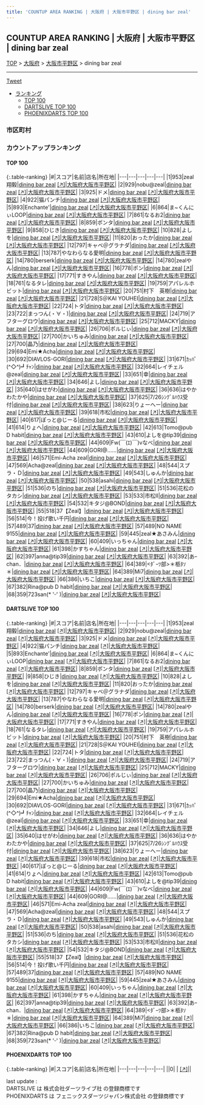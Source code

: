 ```yaml
---
title: 'COUNTUP AREA RANKING | 大阪府 | 大阪市平野区 | dining bar zeal'
---
```

## COUNTUP AREA RANKING | 大阪府 | 大阪市平野区 | dining bar zeal

[TOP](/darts/rank/) > [大阪府](/darts/rank/大阪府/) > [大阪市平野区](/darts/rank/大阪府/大阪市平野区/) > dining bar zeal

___

<a href="https://twitter.com/share?ref_src=twsrc%5Etfw" data-text="COUNTUP AREA RANKING | 大阪府大阪市平野区dining bar zeal" class="twitter-share-button" data-hashtags="DARTSLIVE,PHOENIXDARTS,darts,ダーツ" data-show-count="false">Tweet</a>

* [ランキング](#カウントアップランキング)
    * [TOP 100](#top-100)
    * [DARTSLIVE TOP 100](#dartslive-top-100)
    * [PHOENIXDARTS TOP 100](#phoenixdarts-top-100)

### 市区町村

<ul>

</ul>

### カウントアップランキング

#### TOP 100



{:.table-ranking}
|#|スコア|名前|店名|所在地|
|---|---|---|---|---|
|1|953|<span class="rank-name-dl">zeal翔毅</span>|<a href="/darts/rank/shops/500e2e3357062bf4f454cb89828a1cfe.html">dining bar zeal</a> <a href="https://search.dartslive.com/jp/shop/500e2e3357062bf4f454cb89828a1cfe">[↗]</a>|<a href="/darts/rank/大阪府/大阪市平野区">大阪府大阪市平野区</a>|
|2|929|<span class="rank-name-dl">nobu@zeal</span>|<a href="/darts/rank/shops/500e2e3357062bf4f454cb89828a1cfe.html">dining bar zeal</a> <a href="https://search.dartslive.com/jp/shop/500e2e3357062bf4f454cb89828a1cfe">[↗]</a>|<a href="/darts/rank/大阪府/大阪市平野区">大阪府大阪市平野区</a>|
|3|925|<span class="rank-name-dl">ドメ</span>|<a href="/darts/rank/shops/500e2e3357062bf4f454cb89828a1cfe.html">dining bar zeal</a> <a href="https://search.dartslive.com/jp/shop/500e2e3357062bf4f454cb89828a1cfe">[↗]</a>|<a href="/darts/rank/大阪府/大阪市平野区">大阪府大阪市平野区</a>|
|4|922|<span class="rank-name-dl">猫パンチ</span>|<a href="/darts/rank/shops/500e2e3357062bf4f454cb89828a1cfe.html">dining bar zeal</a> <a href="https://search.dartslive.com/jp/shop/500e2e3357062bf4f454cb89828a1cfe">[↗]</a>|<a href="/darts/rank/大阪府/大阪市平野区">大阪府大阪市平野区</a>|
|5|893|<span class="rank-name-dl">Enchante&#x27;</span>|<a href="/darts/rank/shops/500e2e3357062bf4f454cb89828a1cfe.html">dining bar zeal</a> <a href="https://search.dartslive.com/jp/shop/500e2e3357062bf4f454cb89828a1cfe">[↗]</a>|<a href="/darts/rank/大阪府/大阪市平野区">大阪府大阪市平野区</a>|
|6|864|<span class="rank-name-dl">ま~くんにぃLOOP</span>|<a href="/darts/rank/shops/500e2e3357062bf4f454cb89828a1cfe.html">dining bar zeal</a> <a href="https://search.dartslive.com/jp/shop/500e2e3357062bf4f454cb89828a1cfe">[↗]</a>|<a href="/darts/rank/大阪府/大阪市平野区">大阪府大阪市平野区</a>|
|7|861|<span class="rank-name-dl">なるお2</span>|<a href="/darts/rank/shops/500e2e3357062bf4f454cb89828a1cfe.html">dining bar zeal</a> <a href="https://search.dartslive.com/jp/shop/500e2e3357062bf4f454cb89828a1cfe">[↗]</a>|<a href="/darts/rank/大阪府/大阪市平野区">大阪府大阪市平野区</a>|
|8|859|<span class="rank-name-dl">ポンタ</span>|<a href="/darts/rank/shops/500e2e3357062bf4f454cb89828a1cfe.html">dining bar zeal</a> <a href="https://search.dartslive.com/jp/shop/500e2e3357062bf4f454cb89828a1cfe">[↗]</a>|<a href="/darts/rank/大阪府/大阪市平野区">大阪府大阪市平野区</a>|
|9|858|<span class="rank-name-dl">ひじき</span>|<a href="/darts/rank/shops/500e2e3357062bf4f454cb89828a1cfe.html">dining bar zeal</a> <a href="https://search.dartslive.com/jp/shop/500e2e3357062bf4f454cb89828a1cfe">[↗]</a>|<a href="/darts/rank/大阪府/大阪市平野区">大阪府大阪市平野区</a>|
|10|828|<span class="rank-name-dl">よしを</span>|<a href="/darts/rank/shops/500e2e3357062bf4f454cb89828a1cfe.html">dining bar zeal</a> <a href="https://search.dartslive.com/jp/shop/500e2e3357062bf4f454cb89828a1cfe">[↗]</a>|<a href="/darts/rank/大阪府/大阪市平野区">大阪府大阪市平野区</a>|
|11|820|<span class="rank-name-dl">おったか</span>|<a href="/darts/rank/shops/500e2e3357062bf4f454cb89828a1cfe.html">dining bar zeal</a> <a href="https://search.dartslive.com/jp/shop/500e2e3357062bf4f454cb89828a1cfe">[↗]</a>|<a href="/darts/rank/大阪府/大阪市平野区">大阪府大阪市平野区</a>|
|12|797|<span class="rank-name-dl">キャベ＠グラナダ</span>|<a href="/darts/rank/shops/500e2e3357062bf4f454cb89828a1cfe.html">dining bar zeal</a> <a href="https://search.dartslive.com/jp/shop/500e2e3357062bf4f454cb89828a1cfe">[↗]</a>|<a href="/darts/rank/大阪府/大阪市平野区">大阪府大阪市平野区</a>|
|13|787|<span class="rank-name-dl">やなわらなる愛明</span>|<a href="/darts/rank/shops/500e2e3357062bf4f454cb89828a1cfe.html">dining bar zeal</a> <a href="https://search.dartslive.com/jp/shop/500e2e3357062bf4f454cb89828a1cfe">[↗]</a>|<a href="/darts/rank/大阪府/大阪市平野区">大阪府大阪市平野区</a>|
|14|780|<span class="rank-name-dl">berserk</span>|<a href="/darts/rank/shops/500e2e3357062bf4f454cb89828a1cfe.html">dining bar zeal</a> <a href="https://search.dartslive.com/jp/shop/500e2e3357062bf4f454cb89828a1cfe">[↗]</a>|<a href="/darts/rank/大阪府/大阪市平野区">大阪府大阪市平野区</a>|
|14|780|<span class="rank-name-dl">zealやん</span>|<a href="/darts/rank/shops/500e2e3357062bf4f454cb89828a1cfe.html">dining bar zeal</a> <a href="https://search.dartslive.com/jp/shop/500e2e3357062bf4f454cb89828a1cfe">[↗]</a>|<a href="/darts/rank/大阪府/大阪市平野区">大阪府大阪市平野区</a>|
|16|778|<span class="rank-name-dl">ポン</span>|<a href="/darts/rank/shops/500e2e3357062bf4f454cb89828a1cfe.html">dining bar zeal</a> <a href="https://search.dartslive.com/jp/shop/500e2e3357062bf4f454cb89828a1cfe">[↗]</a>|<a href="/darts/rank/大阪府/大阪市平野区">大阪府大阪市平野区</a>|
|17|771|<span class="rank-name-dl">すきやん</span>|<a href="/darts/rank/shops/500e2e3357062bf4f454cb89828a1cfe.html">dining bar zeal</a> <a href="https://search.dartslive.com/jp/shop/500e2e3357062bf4f454cb89828a1cfe">[↗]</a>|<a href="/darts/rank/大阪府/大阪市平野区">大阪府大阪市平野区</a>|
|18|761|<span class="rank-name-dl">なるタレ</span>|<a href="/darts/rank/shops/500e2e3357062bf4f454cb89828a1cfe.html">dining bar zeal</a> <a href="https://search.dartslive.com/jp/shop/500e2e3357062bf4f454cb89828a1cfe">[↗]</a>|<a href="/darts/rank/大阪府/大阪市平野区">大阪府大阪市平野区</a>|
|19|759|<span class="rank-name-dl">アパレルホビット</span>|<a href="/darts/rank/shops/500e2e3357062bf4f454cb89828a1cfe.html">dining bar zeal</a> <a href="https://search.dartslive.com/jp/shop/500e2e3357062bf4f454cb89828a1cfe">[↗]</a>|<a href="/darts/rank/大阪府/大阪市平野区">大阪府大阪市平野区</a>|
|20|751|<span class="rank-name-dl">村下　英樹</span>|<a href="/darts/rank/shops/500e2e3357062bf4f454cb89828a1cfe.html">dining bar zeal</a> <a href="https://search.dartslive.com/jp/shop/500e2e3357062bf4f454cb89828a1cfe">[↗]</a>|<a href="/darts/rank/大阪府/大阪市平野区">大阪府大阪市平野区</a>|
|21|728|<span class="rank-name-dl">S＠KAI YOUHEI</span>|<a href="/darts/rank/shops/500e2e3357062bf4f454cb89828a1cfe.html">dining bar zeal</a> <a href="https://search.dartslive.com/jp/shop/500e2e3357062bf4f454cb89828a1cfe">[↗]</a>|<a href="/darts/rank/大阪府/大阪市平野区">大阪府大阪市平野区</a>|
|22|724|<span class="rank-name-dl">トタ</span>|<a href="/darts/rank/shops/500e2e3357062bf4f454cb89828a1cfe.html">dining bar zeal</a> <a href="https://search.dartslive.com/jp/shop/500e2e3357062bf4f454cb89828a1cfe">[↗]</a>|<a href="/darts/rank/大阪府/大阪市平野区">大阪府大阪市平野区</a>|
|23|722|<span class="rank-name-dl">まっつん(・∀・)</span>|<a href="/darts/rank/shops/500e2e3357062bf4f454cb89828a1cfe.html">dining bar zeal</a> <a href="https://search.dartslive.com/jp/shop/500e2e3357062bf4f454cb89828a1cfe">[↗]</a>|<a href="/darts/rank/大阪府/大阪市平野区">大阪府大阪市平野区</a>|
|24|719|<span class="rank-name-dl">アフターグロウ</span>|<a href="/darts/rank/shops/500e2e3357062bf4f454cb89828a1cfe.html">dining bar zeal</a> <a href="https://search.dartslive.com/jp/shop/500e2e3357062bf4f454cb89828a1cfe">[↗]</a>|<a href="/darts/rank/大阪府/大阪市平野区">大阪府大阪市平野区</a>|
|25|712|<span class="rank-name-dl">MACKY</span>|<a href="/darts/rank/shops/500e2e3357062bf4f454cb89828a1cfe.html">dining bar zeal</a> <a href="https://search.dartslive.com/jp/shop/500e2e3357062bf4f454cb89828a1cfe">[↗]</a>|<a href="/darts/rank/大阪府/大阪市平野区">大阪府大阪市平野区</a>|
|26|706|<span class="rank-name-dl">ポルじぃ</span>|<a href="/darts/rank/shops/500e2e3357062bf4f454cb89828a1cfe.html">dining bar zeal</a> <a href="https://search.dartslive.com/jp/shop/500e2e3357062bf4f454cb89828a1cfe">[↗]</a>|<a href="/darts/rank/大阪府/大阪市平野区">大阪府大阪市平野区</a>|
|27|700|<span class="rank-name-dl">かいちゅみ</span>|<a href="/darts/rank/shops/500e2e3357062bf4f454cb89828a1cfe.html">dining bar zeal</a> <a href="https://search.dartslive.com/jp/shop/500e2e3357062bf4f454cb89828a1cfe">[↗]</a>|<a href="/darts/rank/大阪府/大阪市平野区">大阪府大阪市平野区</a>|
|27|700|<span class="rank-name-dl">晶乃</span>|<a href="/darts/rank/shops/500e2e3357062bf4f454cb89828a1cfe.html">dining bar zeal</a> <a href="https://search.dartslive.com/jp/shop/500e2e3357062bf4f454cb89828a1cfe">[↗]</a>|<a href="/darts/rank/大阪府/大阪市平野区">大阪府大阪市平野区</a>|
|29|694|<span class="rank-name-dl">Emi★Acha</span>|<a href="/darts/rank/shops/500e2e3357062bf4f454cb89828a1cfe.html">dining bar zeal</a> <a href="https://search.dartslive.com/jp/shop/500e2e3357062bf4f454cb89828a1cfe">[↗]</a>|<a href="/darts/rank/大阪府/大阪市平野区">大阪府大阪市平野区</a>|
|30|692|<span class="rank-name-dl">DIAVLOS-GORI</span>|<a href="/darts/rank/shops/500e2e3357062bf4f454cb89828a1cfe.html">dining bar zeal</a> <a href="https://search.dartslive.com/jp/shop/500e2e3357062bf4f454cb89828a1cfe">[↗]</a>|<a href="/darts/rank/大阪府/大阪市平野区">大阪府大阪市平野区</a>|
|31|671|<span class="rank-name-dl">ｶｯﾊﾟ(^◇^)┛ﾁｬﾝ</span>|<a href="/darts/rank/shops/500e2e3357062bf4f454cb89828a1cfe.html">dining bar zeal</a> <a href="https://search.dartslive.com/jp/shop/500e2e3357062bf4f454cb89828a1cfe">[↗]</a>|<a href="/darts/rank/大阪府/大阪市平野区">大阪府大阪市平野区</a>|
|32|664|<span class="rank-name-dl">レイチェル@zeal</span>|<a href="/darts/rank/shops/500e2e3357062bf4f454cb89828a1cfe.html">dining bar zeal</a> <a href="https://search.dartslive.com/jp/shop/500e2e3357062bf4f454cb89828a1cfe">[↗]</a>|<a href="/darts/rank/大阪府/大阪市平野区">大阪府大阪市平野区</a>|
|33|651|<span class="rank-name-dl">幸</span>|<a href="/darts/rank/shops/500e2e3357062bf4f454cb89828a1cfe.html">dining bar zeal</a> <a href="https://search.dartslive.com/jp/shop/500e2e3357062bf4f454cb89828a1cfe">[↗]</a>|<a href="/darts/rank/大阪府/大阪市平野区">大阪府大阪市平野区</a>|
|34|646|<span class="rank-name-dl">よし</span>|<a href="/darts/rank/shops/500e2e3357062bf4f454cb89828a1cfe.html">dining bar zeal</a> <a href="https://search.dartslive.com/jp/shop/500e2e3357062bf4f454cb89828a1cfe">[↗]</a>|<a href="/darts/rank/大阪府/大阪市平野区">大阪府大阪市平野区</a>|
|35|640|<span class="rank-name-dl">はせがわ</span>|<a href="/darts/rank/shops/500e2e3357062bf4f454cb89828a1cfe.html">dining bar zeal</a> <a href="https://search.dartslive.com/jp/shop/500e2e3357062bf4f454cb89828a1cfe">[↗]</a>|<a href="/darts/rank/大阪府/大阪市平野区">大阪府大阪市平野区</a>|
|36|636|<span class="rank-name-dl">はやかわたかや</span>|<a href="/darts/rank/shops/500e2e3357062bf4f454cb89828a1cfe.html">dining bar zeal</a> <a href="https://search.dartslive.com/jp/shop/500e2e3357062bf4f454cb89828a1cfe">[↗]</a>|<a href="/darts/rank/大阪府/大阪市平野区">大阪府大阪市平野区</a>|
|37|625|<span class="rank-name-dl">7/26ｼﾝｸﾞﾙﾊｳｽ受付</span>|<a href="/darts/rank/shops/500e2e3357062bf4f454cb89828a1cfe.html">dining bar zeal</a> <a href="https://search.dartslive.com/jp/shop/500e2e3357062bf4f454cb89828a1cfe">[↗]</a>|<a href="/darts/rank/大阪府/大阪市平野区">大阪府大阪市平野区</a>|
|38|623|<span class="rank-name-dl">りょーへー</span>|<a href="/darts/rank/shops/500e2e3357062bf4f454cb89828a1cfe.html">dining bar zeal</a> <a href="https://search.dartslive.com/jp/shop/500e2e3357062bf4f454cb89828a1cfe">[↗]</a>|<a href="/darts/rank/大阪府/大阪市平野区">大阪府大阪市平野区</a>|
|39|618|<span class="rank-name-dl">市松</span>|<a href="/darts/rank/shops/500e2e3357062bf4f454cb89828a1cfe.html">dining bar zeal</a> <a href="https://search.dartslive.com/jp/shop/500e2e3357062bf4f454cb89828a1cfe">[↗]</a>|<a href="/darts/rank/大阪府/大阪市平野区">大阪府大阪市平野区</a>|
|40|617|<span class="rank-name-dl">ぽっと@じーる</span>|<a href="/darts/rank/shops/500e2e3357062bf4f454cb89828a1cfe.html">dining bar zeal</a> <a href="https://search.dartslive.com/jp/shop/500e2e3357062bf4f454cb89828a1cfe">[↗]</a>|<a href="/darts/rank/大阪府/大阪市平野区">大阪府大阪市平野区</a>|
|41|614|<span class="rank-name-dl">りょへ</span>|<a href="/darts/rank/shops/500e2e3357062bf4f454cb89828a1cfe.html">dining bar zeal</a> <a href="https://search.dartslive.com/jp/shop/500e2e3357062bf4f454cb89828a1cfe">[↗]</a>|<a href="/darts/rank/大阪府/大阪市平野区">大阪府大阪市平野区</a>|
|42|613|<span class="rank-name-dl">Tomo@pub D habit</span>|<a href="/darts/rank/shops/500e2e3357062bf4f454cb89828a1cfe.html">dining bar zeal</a> <a href="https://search.dartslive.com/jp/shop/500e2e3357062bf4f454cb89828a1cfe">[↗]</a>|<a href="/darts/rank/大阪府/大阪市平野区">大阪府大阪市平野区</a>|
|43|610|<span class="rank-name-dl">よしを@tip39</span>|<a href="/darts/rank/shops/500e2e3357062bf4f454cb89828a1cfe.html">dining bar zeal</a> <a href="https://search.dartslive.com/jp/shop/500e2e3357062bf4f454cb89828a1cfe">[↗]</a>|<a href="/darts/rank/大阪府/大阪市平野区">大阪府大阪市平野区</a>|
|44|609|<span class="rank-name-dl">Fw(￣(ｴ)￣)vなべ</span>|<a href="/darts/rank/shops/500e2e3357062bf4f454cb89828a1cfe.html">dining bar zeal</a> <a href="https://search.dartslive.com/jp/shop/500e2e3357062bf4f454cb89828a1cfe">[↗]</a>|<a href="/darts/rank/大阪府/大阪市平野区">大阪府大阪市平野区</a>|
|44|609|<span class="rank-name-dl">GORI@……</span>|<a href="/darts/rank/shops/500e2e3357062bf4f454cb89828a1cfe.html">dining bar zeal</a> <a href="https://search.dartslive.com/jp/shop/500e2e3357062bf4f454cb89828a1cfe">[↗]</a>|<a href="/darts/rank/大阪府/大阪市平野区">大阪府大阪市平野区</a>|
|46|571|<span class="rank-name-dl">Emi-Acha zeal</span>|<a href="/darts/rank/shops/500e2e3357062bf4f454cb89828a1cfe.html">dining bar zeal</a> <a href="https://search.dartslive.com/jp/shop/500e2e3357062bf4f454cb89828a1cfe">[↗]</a>|<a href="/darts/rank/大阪府/大阪市平野区">大阪府大阪市平野区</a>|
|47|569|<span class="rank-name-dl">Acha@zeal</span>|<a href="/darts/rank/shops/500e2e3357062bf4f454cb89828a1cfe.html">dining bar zeal</a> <a href="https://search.dartslive.com/jp/shop/500e2e3357062bf4f454cb89828a1cfe">[↗]</a>|<a href="/darts/rank/大阪府/大阪市平野区">大阪府大阪市平野区</a>|
|48|544|<span class="rank-name-dl">スプラ・Ｄ</span>|<a href="/darts/rank/shops/500e2e3357062bf4f454cb89828a1cfe.html">dining bar zeal</a> <a href="https://search.dartslive.com/jp/shop/500e2e3357062bf4f454cb89828a1cfe">[↗]</a>|<a href="/darts/rank/大阪府/大阪市平野区">大阪府大阪市平野区</a>|
|49|543|<span class="rank-name-dl">しゅんか</span>|<a href="/darts/rank/shops/500e2e3357062bf4f454cb89828a1cfe.html">dining bar zeal</a> <a href="https://search.dartslive.com/jp/shop/500e2e3357062bf4f454cb89828a1cfe">[↗]</a>|<a href="/darts/rank/大阪府/大阪市平野区">大阪府大阪市平野区</a>|
|50|538|<span class="rank-name-dl">asahi</span>|<a href="/darts/rank/shops/500e2e3357062bf4f454cb89828a1cfe.html">dining bar zeal</a> <a href="https://search.dartslive.com/jp/shop/500e2e3357062bf4f454cb89828a1cfe">[↗]</a>|<a href="/darts/rank/大阪府/大阪市平野区">大阪府大阪市平野区</a>|
|51|536|<span class="rank-name-dl">のち</span>|<a href="/darts/rank/shops/500e2e3357062bf4f454cb89828a1cfe.html">dining bar zeal</a> <a href="https://search.dartslive.com/jp/shop/500e2e3357062bf4f454cb89828a1cfe">[↗]</a>|<a href="/darts/rank/大阪府/大阪市平野区">大阪府大阪市平野区</a>|
|51|536|<span class="rank-name-dl">花松のタカシ</span>|<a href="/darts/rank/shops/500e2e3357062bf4f454cb89828a1cfe.html">dining bar zeal</a> <a href="https://search.dartslive.com/jp/shop/500e2e3357062bf4f454cb89828a1cfe">[↗]</a>|<a href="/darts/rank/大阪府/大阪市平野区">大阪府大阪市平野区</a>|
|53|533|<span class="rank-name-dl">市松Ⅱ</span>|<a href="/darts/rank/shops/500e2e3357062bf4f454cb89828a1cfe.html">dining bar zeal</a> <a href="https://search.dartslive.com/jp/shop/500e2e3357062bf4f454cb89828a1cfe">[↗]</a>|<a href="/darts/rank/大阪府/大阪市平野区">大阪府大阪市平野区</a>|
|54|532|<span class="rank-name-dl">キタジ@BOND</span>|<a href="/darts/rank/shops/500e2e3357062bf4f454cb89828a1cfe.html">dining bar zeal</a> <a href="https://search.dartslive.com/jp/shop/500e2e3357062bf4f454cb89828a1cfe">[↗]</a>|<a href="/darts/rank/大阪府/大阪市平野区">大阪府大阪市平野区</a>|
|55|518|<span class="rank-name-dl">37【Zeal】</span>|<a href="/darts/rank/shops/500e2e3357062bf4f454cb89828a1cfe.html">dining bar zeal</a> <a href="https://search.dartslive.com/jp/shop/500e2e3357062bf4f454cb89828a1cfe">[↗]</a>|<a href="/darts/rank/大阪府/大阪市平野区">大阪府大阪市平野区</a>|
|56|514|<span class="rank-name-dl">今！投げ歌い千円</span>|<a href="/darts/rank/shops/500e2e3357062bf4f454cb89828a1cfe.html">dining bar zeal</a> <a href="https://search.dartslive.com/jp/shop/500e2e3357062bf4f454cb89828a1cfe">[↗]</a>|<a href="/darts/rank/大阪府/大阪市平野区">大阪府大阪市平野区</a>|
|57|489|<span class="rank-name-dl">37</span>|<a href="/darts/rank/shops/500e2e3357062bf4f454cb89828a1cfe.html">dining bar zeal</a> <a href="https://search.dartslive.com/jp/shop/500e2e3357062bf4f454cb89828a1cfe">[↗]</a>|<a href="/darts/rank/大阪府/大阪市平野区">大阪府大阪市平野区</a>|
|57|489|<span class="rank-name-dl">NO NAME 9155</span>|<a href="/darts/rank/shops/500e2e3357062bf4f454cb89828a1cfe.html">dining bar zeal</a> <a href="https://search.dartslive.com/jp/shop/500e2e3357062bf4f454cb89828a1cfe">[↗]</a>|<a href="/darts/rank/大阪府/大阪市平野区">大阪府大阪市平野区</a>|
|59|445|<span class="rank-name-dl">zeal★あさみん</span>|<a href="/darts/rank/shops/500e2e3357062bf4f454cb89828a1cfe.html">dining bar zeal</a> <a href="https://search.dartslive.com/jp/shop/500e2e3357062bf4f454cb89828a1cfe">[↗]</a>|<a href="/darts/rank/大阪府/大阪市平野区">大阪府大阪市平野区</a>|
|60|409|<span class="rank-name-dl">いっちゃん</span>|<a href="/darts/rank/shops/500e2e3357062bf4f454cb89828a1cfe.html">dining bar zeal</a> <a href="https://search.dartslive.com/jp/shop/500e2e3357062bf4f454cb89828a1cfe">[↗]</a>|<a href="/darts/rank/大阪府/大阪市平野区">大阪府大阪市平野区</a>|
|61|398|<span class="rank-name-dl">かすちゃん</span>|<a href="/darts/rank/shops/500e2e3357062bf4f454cb89828a1cfe.html">dining bar zeal</a> <a href="https://search.dartslive.com/jp/shop/500e2e3357062bf4f454cb89828a1cfe">[↗]</a>|<a href="/darts/rank/大阪府/大阪市平野区">大阪府大阪市平野区</a>|
|62|397|<span class="rank-name-dl">anna@tip39</span>|<a href="/darts/rank/shops/500e2e3357062bf4f454cb89828a1cfe.html">dining bar zeal</a> <a href="https://search.dartslive.com/jp/shop/500e2e3357062bf4f454cb89828a1cfe">[↗]</a>|<a href="/darts/rank/大阪府/大阪市平野区">大阪府大阪市平野区</a>|
|63|392|<span class="rank-name-dl">あｰchan．</span>|<a href="/darts/rank/shops/500e2e3357062bf4f454cb89828a1cfe.html">dining bar zeal</a> <a href="https://search.dartslive.com/jp/shop/500e2e3357062bf4f454cb89828a1cfe">[↗]</a>|<a href="/darts/rank/大阪府/大阪市平野区">大阪府大阪市平野区</a>|
|64|389|<span class="rank-name-dl">&lt;ﾀﾞｰﾂ部&gt;＊柩ﾀｿ＊</span>|<a href="/darts/rank/shops/500e2e3357062bf4f454cb89828a1cfe.html">dining bar zeal</a> <a href="https://search.dartslive.com/jp/shop/500e2e3357062bf4f454cb89828a1cfe">[↗]</a>|<a href="/darts/rank/大阪府/大阪市平野区">大阪府大阪市平野区</a>|
|64|389|<span class="rank-name-dl">Mi7</span>|<a href="/darts/rank/shops/500e2e3357062bf4f454cb89828a1cfe.html">dining bar zeal</a> <a href="https://search.dartslive.com/jp/shop/500e2e3357062bf4f454cb89828a1cfe">[↗]</a>|<a href="/darts/rank/大阪府/大阪市平野区">大阪府大阪市平野区</a>|
|66|386|<span class="rank-name-dl">いちこ</span>|<a href="/darts/rank/shops/500e2e3357062bf4f454cb89828a1cfe.html">dining bar zeal</a> <a href="https://search.dartslive.com/jp/shop/500e2e3357062bf4f454cb89828a1cfe">[↗]</a>|<a href="/darts/rank/大阪府/大阪市平野区">大阪府大阪市平野区</a>|
|67|382|<span class="rank-name-dl">Rina@pub D habit</span>|<a href="/darts/rank/shops/500e2e3357062bf4f454cb89828a1cfe.html">dining bar zeal</a> <a href="https://search.dartslive.com/jp/shop/500e2e3357062bf4f454cb89828a1cfe">[↗]</a>|<a href="/darts/rank/大阪府/大阪市平野区">大阪府大阪市平野区</a>|
|68|359|<span class="rank-name-dl">723san(* &#x27;ᵕ&#x27; )</span>|<a href="/darts/rank/shops/500e2e3357062bf4f454cb89828a1cfe.html">dining bar zeal</a> <a href="https://search.dartslive.com/jp/shop/500e2e3357062bf4f454cb89828a1cfe">[↗]</a>|<a href="/darts/rank/大阪府/大阪市平野区">大阪府大阪市平野区</a>|


#### DARTSLIVE TOP 100



{:.table-ranking}
|#|スコア|名前|店名|所在地|
|---|---|---|---|---|
|1|953|<span class="rank-name-dl">zeal翔毅</span>|<a href="/darts/rank/shops/500e2e3357062bf4f454cb89828a1cfe.html">dining bar zeal</a> <a href="https://search.dartslive.com/jp/shop/500e2e3357062bf4f454cb89828a1cfe">[↗]</a>|<a href="/darts/rank/大阪府/大阪市平野区">大阪府大阪市平野区</a>|
|2|929|<span class="rank-name-dl">nobu@zeal</span>|<a href="/darts/rank/shops/500e2e3357062bf4f454cb89828a1cfe.html">dining bar zeal</a> <a href="https://search.dartslive.com/jp/shop/500e2e3357062bf4f454cb89828a1cfe">[↗]</a>|<a href="/darts/rank/大阪府/大阪市平野区">大阪府大阪市平野区</a>|
|3|925|<span class="rank-name-dl">ドメ</span>|<a href="/darts/rank/shops/500e2e3357062bf4f454cb89828a1cfe.html">dining bar zeal</a> <a href="https://search.dartslive.com/jp/shop/500e2e3357062bf4f454cb89828a1cfe">[↗]</a>|<a href="/darts/rank/大阪府/大阪市平野区">大阪府大阪市平野区</a>|
|4|922|<span class="rank-name-dl">猫パンチ</span>|<a href="/darts/rank/shops/500e2e3357062bf4f454cb89828a1cfe.html">dining bar zeal</a> <a href="https://search.dartslive.com/jp/shop/500e2e3357062bf4f454cb89828a1cfe">[↗]</a>|<a href="/darts/rank/大阪府/大阪市平野区">大阪府大阪市平野区</a>|
|5|893|<span class="rank-name-dl">Enchante&#x27;</span>|<a href="/darts/rank/shops/500e2e3357062bf4f454cb89828a1cfe.html">dining bar zeal</a> <a href="https://search.dartslive.com/jp/shop/500e2e3357062bf4f454cb89828a1cfe">[↗]</a>|<a href="/darts/rank/大阪府/大阪市平野区">大阪府大阪市平野区</a>|
|6|864|<span class="rank-name-dl">ま~くんにぃLOOP</span>|<a href="/darts/rank/shops/500e2e3357062bf4f454cb89828a1cfe.html">dining bar zeal</a> <a href="https://search.dartslive.com/jp/shop/500e2e3357062bf4f454cb89828a1cfe">[↗]</a>|<a href="/darts/rank/大阪府/大阪市平野区">大阪府大阪市平野区</a>|
|7|861|<span class="rank-name-dl">なるお2</span>|<a href="/darts/rank/shops/500e2e3357062bf4f454cb89828a1cfe.html">dining bar zeal</a> <a href="https://search.dartslive.com/jp/shop/500e2e3357062bf4f454cb89828a1cfe">[↗]</a>|<a href="/darts/rank/大阪府/大阪市平野区">大阪府大阪市平野区</a>|
|8|859|<span class="rank-name-dl">ポンタ</span>|<a href="/darts/rank/shops/500e2e3357062bf4f454cb89828a1cfe.html">dining bar zeal</a> <a href="https://search.dartslive.com/jp/shop/500e2e3357062bf4f454cb89828a1cfe">[↗]</a>|<a href="/darts/rank/大阪府/大阪市平野区">大阪府大阪市平野区</a>|
|9|858|<span class="rank-name-dl">ひじき</span>|<a href="/darts/rank/shops/500e2e3357062bf4f454cb89828a1cfe.html">dining bar zeal</a> <a href="https://search.dartslive.com/jp/shop/500e2e3357062bf4f454cb89828a1cfe">[↗]</a>|<a href="/darts/rank/大阪府/大阪市平野区">大阪府大阪市平野区</a>|
|10|828|<span class="rank-name-dl">よしを</span>|<a href="/darts/rank/shops/500e2e3357062bf4f454cb89828a1cfe.html">dining bar zeal</a> <a href="https://search.dartslive.com/jp/shop/500e2e3357062bf4f454cb89828a1cfe">[↗]</a>|<a href="/darts/rank/大阪府/大阪市平野区">大阪府大阪市平野区</a>|
|11|820|<span class="rank-name-dl">おったか</span>|<a href="/darts/rank/shops/500e2e3357062bf4f454cb89828a1cfe.html">dining bar zeal</a> <a href="https://search.dartslive.com/jp/shop/500e2e3357062bf4f454cb89828a1cfe">[↗]</a>|<a href="/darts/rank/大阪府/大阪市平野区">大阪府大阪市平野区</a>|
|12|797|<span class="rank-name-dl">キャベ＠グラナダ</span>|<a href="/darts/rank/shops/500e2e3357062bf4f454cb89828a1cfe.html">dining bar zeal</a> <a href="https://search.dartslive.com/jp/shop/500e2e3357062bf4f454cb89828a1cfe">[↗]</a>|<a href="/darts/rank/大阪府/大阪市平野区">大阪府大阪市平野区</a>|
|13|787|<span class="rank-name-dl">やなわらなる愛明</span>|<a href="/darts/rank/shops/500e2e3357062bf4f454cb89828a1cfe.html">dining bar zeal</a> <a href="https://search.dartslive.com/jp/shop/500e2e3357062bf4f454cb89828a1cfe">[↗]</a>|<a href="/darts/rank/大阪府/大阪市平野区">大阪府大阪市平野区</a>|
|14|780|<span class="rank-name-dl">berserk</span>|<a href="/darts/rank/shops/500e2e3357062bf4f454cb89828a1cfe.html">dining bar zeal</a> <a href="https://search.dartslive.com/jp/shop/500e2e3357062bf4f454cb89828a1cfe">[↗]</a>|<a href="/darts/rank/大阪府/大阪市平野区">大阪府大阪市平野区</a>|
|14|780|<span class="rank-name-dl">zealやん</span>|<a href="/darts/rank/shops/500e2e3357062bf4f454cb89828a1cfe.html">dining bar zeal</a> <a href="https://search.dartslive.com/jp/shop/500e2e3357062bf4f454cb89828a1cfe">[↗]</a>|<a href="/darts/rank/大阪府/大阪市平野区">大阪府大阪市平野区</a>|
|16|778|<span class="rank-name-dl">ポン</span>|<a href="/darts/rank/shops/500e2e3357062bf4f454cb89828a1cfe.html">dining bar zeal</a> <a href="https://search.dartslive.com/jp/shop/500e2e3357062bf4f454cb89828a1cfe">[↗]</a>|<a href="/darts/rank/大阪府/大阪市平野区">大阪府大阪市平野区</a>|
|17|771|<span class="rank-name-dl">すきやん</span>|<a href="/darts/rank/shops/500e2e3357062bf4f454cb89828a1cfe.html">dining bar zeal</a> <a href="https://search.dartslive.com/jp/shop/500e2e3357062bf4f454cb89828a1cfe">[↗]</a>|<a href="/darts/rank/大阪府/大阪市平野区">大阪府大阪市平野区</a>|
|18|761|<span class="rank-name-dl">なるタレ</span>|<a href="/darts/rank/shops/500e2e3357062bf4f454cb89828a1cfe.html">dining bar zeal</a> <a href="https://search.dartslive.com/jp/shop/500e2e3357062bf4f454cb89828a1cfe">[↗]</a>|<a href="/darts/rank/大阪府/大阪市平野区">大阪府大阪市平野区</a>|
|19|759|<span class="rank-name-dl">アパレルホビット</span>|<a href="/darts/rank/shops/500e2e3357062bf4f454cb89828a1cfe.html">dining bar zeal</a> <a href="https://search.dartslive.com/jp/shop/500e2e3357062bf4f454cb89828a1cfe">[↗]</a>|<a href="/darts/rank/大阪府/大阪市平野区">大阪府大阪市平野区</a>|
|20|751|<span class="rank-name-dl">村下　英樹</span>|<a href="/darts/rank/shops/500e2e3357062bf4f454cb89828a1cfe.html">dining bar zeal</a> <a href="https://search.dartslive.com/jp/shop/500e2e3357062bf4f454cb89828a1cfe">[↗]</a>|<a href="/darts/rank/大阪府/大阪市平野区">大阪府大阪市平野区</a>|
|21|728|<span class="rank-name-dl">S＠KAI YOUHEI</span>|<a href="/darts/rank/shops/500e2e3357062bf4f454cb89828a1cfe.html">dining bar zeal</a> <a href="https://search.dartslive.com/jp/shop/500e2e3357062bf4f454cb89828a1cfe">[↗]</a>|<a href="/darts/rank/大阪府/大阪市平野区">大阪府大阪市平野区</a>|
|22|724|<span class="rank-name-dl">トタ</span>|<a href="/darts/rank/shops/500e2e3357062bf4f454cb89828a1cfe.html">dining bar zeal</a> <a href="https://search.dartslive.com/jp/shop/500e2e3357062bf4f454cb89828a1cfe">[↗]</a>|<a href="/darts/rank/大阪府/大阪市平野区">大阪府大阪市平野区</a>|
|23|722|<span class="rank-name-dl">まっつん(・∀・)</span>|<a href="/darts/rank/shops/500e2e3357062bf4f454cb89828a1cfe.html">dining bar zeal</a> <a href="https://search.dartslive.com/jp/shop/500e2e3357062bf4f454cb89828a1cfe">[↗]</a>|<a href="/darts/rank/大阪府/大阪市平野区">大阪府大阪市平野区</a>|
|24|719|<span class="rank-name-dl">アフターグロウ</span>|<a href="/darts/rank/shops/500e2e3357062bf4f454cb89828a1cfe.html">dining bar zeal</a> <a href="https://search.dartslive.com/jp/shop/500e2e3357062bf4f454cb89828a1cfe">[↗]</a>|<a href="/darts/rank/大阪府/大阪市平野区">大阪府大阪市平野区</a>|
|25|712|<span class="rank-name-dl">MACKY</span>|<a href="/darts/rank/shops/500e2e3357062bf4f454cb89828a1cfe.html">dining bar zeal</a> <a href="https://search.dartslive.com/jp/shop/500e2e3357062bf4f454cb89828a1cfe">[↗]</a>|<a href="/darts/rank/大阪府/大阪市平野区">大阪府大阪市平野区</a>|
|26|706|<span class="rank-name-dl">ポルじぃ</span>|<a href="/darts/rank/shops/500e2e3357062bf4f454cb89828a1cfe.html">dining bar zeal</a> <a href="https://search.dartslive.com/jp/shop/500e2e3357062bf4f454cb89828a1cfe">[↗]</a>|<a href="/darts/rank/大阪府/大阪市平野区">大阪府大阪市平野区</a>|
|27|700|<span class="rank-name-dl">かいちゅみ</span>|<a href="/darts/rank/shops/500e2e3357062bf4f454cb89828a1cfe.html">dining bar zeal</a> <a href="https://search.dartslive.com/jp/shop/500e2e3357062bf4f454cb89828a1cfe">[↗]</a>|<a href="/darts/rank/大阪府/大阪市平野区">大阪府大阪市平野区</a>|
|27|700|<span class="rank-name-dl">晶乃</span>|<a href="/darts/rank/shops/500e2e3357062bf4f454cb89828a1cfe.html">dining bar zeal</a> <a href="https://search.dartslive.com/jp/shop/500e2e3357062bf4f454cb89828a1cfe">[↗]</a>|<a href="/darts/rank/大阪府/大阪市平野区">大阪府大阪市平野区</a>|
|29|694|<span class="rank-name-dl">Emi★Acha</span>|<a href="/darts/rank/shops/500e2e3357062bf4f454cb89828a1cfe.html">dining bar zeal</a> <a href="https://search.dartslive.com/jp/shop/500e2e3357062bf4f454cb89828a1cfe">[↗]</a>|<a href="/darts/rank/大阪府/大阪市平野区">大阪府大阪市平野区</a>|
|30|692|<span class="rank-name-dl">DIAVLOS-GORI</span>|<a href="/darts/rank/shops/500e2e3357062bf4f454cb89828a1cfe.html">dining bar zeal</a> <a href="https://search.dartslive.com/jp/shop/500e2e3357062bf4f454cb89828a1cfe">[↗]</a>|<a href="/darts/rank/大阪府/大阪市平野区">大阪府大阪市平野区</a>|
|31|671|<span class="rank-name-dl">ｶｯﾊﾟ(^◇^)┛ﾁｬﾝ</span>|<a href="/darts/rank/shops/500e2e3357062bf4f454cb89828a1cfe.html">dining bar zeal</a> <a href="https://search.dartslive.com/jp/shop/500e2e3357062bf4f454cb89828a1cfe">[↗]</a>|<a href="/darts/rank/大阪府/大阪市平野区">大阪府大阪市平野区</a>|
|32|664|<span class="rank-name-dl">レイチェル@zeal</span>|<a href="/darts/rank/shops/500e2e3357062bf4f454cb89828a1cfe.html">dining bar zeal</a> <a href="https://search.dartslive.com/jp/shop/500e2e3357062bf4f454cb89828a1cfe">[↗]</a>|<a href="/darts/rank/大阪府/大阪市平野区">大阪府大阪市平野区</a>|
|33|651|<span class="rank-name-dl">幸</span>|<a href="/darts/rank/shops/500e2e3357062bf4f454cb89828a1cfe.html">dining bar zeal</a> <a href="https://search.dartslive.com/jp/shop/500e2e3357062bf4f454cb89828a1cfe">[↗]</a>|<a href="/darts/rank/大阪府/大阪市平野区">大阪府大阪市平野区</a>|
|34|646|<span class="rank-name-dl">よし</span>|<a href="/darts/rank/shops/500e2e3357062bf4f454cb89828a1cfe.html">dining bar zeal</a> <a href="https://search.dartslive.com/jp/shop/500e2e3357062bf4f454cb89828a1cfe">[↗]</a>|<a href="/darts/rank/大阪府/大阪市平野区">大阪府大阪市平野区</a>|
|35|640|<span class="rank-name-dl">はせがわ</span>|<a href="/darts/rank/shops/500e2e3357062bf4f454cb89828a1cfe.html">dining bar zeal</a> <a href="https://search.dartslive.com/jp/shop/500e2e3357062bf4f454cb89828a1cfe">[↗]</a>|<a href="/darts/rank/大阪府/大阪市平野区">大阪府大阪市平野区</a>|
|36|636|<span class="rank-name-dl">はやかわたかや</span>|<a href="/darts/rank/shops/500e2e3357062bf4f454cb89828a1cfe.html">dining bar zeal</a> <a href="https://search.dartslive.com/jp/shop/500e2e3357062bf4f454cb89828a1cfe">[↗]</a>|<a href="/darts/rank/大阪府/大阪市平野区">大阪府大阪市平野区</a>|
|37|625|<span class="rank-name-dl">7/26ｼﾝｸﾞﾙﾊｳｽ受付</span>|<a href="/darts/rank/shops/500e2e3357062bf4f454cb89828a1cfe.html">dining bar zeal</a> <a href="https://search.dartslive.com/jp/shop/500e2e3357062bf4f454cb89828a1cfe">[↗]</a>|<a href="/darts/rank/大阪府/大阪市平野区">大阪府大阪市平野区</a>|
|38|623|<span class="rank-name-dl">りょーへー</span>|<a href="/darts/rank/shops/500e2e3357062bf4f454cb89828a1cfe.html">dining bar zeal</a> <a href="https://search.dartslive.com/jp/shop/500e2e3357062bf4f454cb89828a1cfe">[↗]</a>|<a href="/darts/rank/大阪府/大阪市平野区">大阪府大阪市平野区</a>|
|39|618|<span class="rank-name-dl">市松</span>|<a href="/darts/rank/shops/500e2e3357062bf4f454cb89828a1cfe.html">dining bar zeal</a> <a href="https://search.dartslive.com/jp/shop/500e2e3357062bf4f454cb89828a1cfe">[↗]</a>|<a href="/darts/rank/大阪府/大阪市平野区">大阪府大阪市平野区</a>|
|40|617|<span class="rank-name-dl">ぽっと@じーる</span>|<a href="/darts/rank/shops/500e2e3357062bf4f454cb89828a1cfe.html">dining bar zeal</a> <a href="https://search.dartslive.com/jp/shop/500e2e3357062bf4f454cb89828a1cfe">[↗]</a>|<a href="/darts/rank/大阪府/大阪市平野区">大阪府大阪市平野区</a>|
|41|614|<span class="rank-name-dl">りょへ</span>|<a href="/darts/rank/shops/500e2e3357062bf4f454cb89828a1cfe.html">dining bar zeal</a> <a href="https://search.dartslive.com/jp/shop/500e2e3357062bf4f454cb89828a1cfe">[↗]</a>|<a href="/darts/rank/大阪府/大阪市平野区">大阪府大阪市平野区</a>|
|42|613|<span class="rank-name-dl">Tomo@pub D habit</span>|<a href="/darts/rank/shops/500e2e3357062bf4f454cb89828a1cfe.html">dining bar zeal</a> <a href="https://search.dartslive.com/jp/shop/500e2e3357062bf4f454cb89828a1cfe">[↗]</a>|<a href="/darts/rank/大阪府/大阪市平野区">大阪府大阪市平野区</a>|
|43|610|<span class="rank-name-dl">よしを@tip39</span>|<a href="/darts/rank/shops/500e2e3357062bf4f454cb89828a1cfe.html">dining bar zeal</a> <a href="https://search.dartslive.com/jp/shop/500e2e3357062bf4f454cb89828a1cfe">[↗]</a>|<a href="/darts/rank/大阪府/大阪市平野区">大阪府大阪市平野区</a>|
|44|609|<span class="rank-name-dl">Fw(￣(ｴ)￣)vなべ</span>|<a href="/darts/rank/shops/500e2e3357062bf4f454cb89828a1cfe.html">dining bar zeal</a> <a href="https://search.dartslive.com/jp/shop/500e2e3357062bf4f454cb89828a1cfe">[↗]</a>|<a href="/darts/rank/大阪府/大阪市平野区">大阪府大阪市平野区</a>|
|44|609|<span class="rank-name-dl">GORI@……</span>|<a href="/darts/rank/shops/500e2e3357062bf4f454cb89828a1cfe.html">dining bar zeal</a> <a href="https://search.dartslive.com/jp/shop/500e2e3357062bf4f454cb89828a1cfe">[↗]</a>|<a href="/darts/rank/大阪府/大阪市平野区">大阪府大阪市平野区</a>|
|46|571|<span class="rank-name-dl">Emi-Acha zeal</span>|<a href="/darts/rank/shops/500e2e3357062bf4f454cb89828a1cfe.html">dining bar zeal</a> <a href="https://search.dartslive.com/jp/shop/500e2e3357062bf4f454cb89828a1cfe">[↗]</a>|<a href="/darts/rank/大阪府/大阪市平野区">大阪府大阪市平野区</a>|
|47|569|<span class="rank-name-dl">Acha@zeal</span>|<a href="/darts/rank/shops/500e2e3357062bf4f454cb89828a1cfe.html">dining bar zeal</a> <a href="https://search.dartslive.com/jp/shop/500e2e3357062bf4f454cb89828a1cfe">[↗]</a>|<a href="/darts/rank/大阪府/大阪市平野区">大阪府大阪市平野区</a>|
|48|544|<span class="rank-name-dl">スプラ・Ｄ</span>|<a href="/darts/rank/shops/500e2e3357062bf4f454cb89828a1cfe.html">dining bar zeal</a> <a href="https://search.dartslive.com/jp/shop/500e2e3357062bf4f454cb89828a1cfe">[↗]</a>|<a href="/darts/rank/大阪府/大阪市平野区">大阪府大阪市平野区</a>|
|49|543|<span class="rank-name-dl">しゅんか</span>|<a href="/darts/rank/shops/500e2e3357062bf4f454cb89828a1cfe.html">dining bar zeal</a> <a href="https://search.dartslive.com/jp/shop/500e2e3357062bf4f454cb89828a1cfe">[↗]</a>|<a href="/darts/rank/大阪府/大阪市平野区">大阪府大阪市平野区</a>|
|50|538|<span class="rank-name-dl">asahi</span>|<a href="/darts/rank/shops/500e2e3357062bf4f454cb89828a1cfe.html">dining bar zeal</a> <a href="https://search.dartslive.com/jp/shop/500e2e3357062bf4f454cb89828a1cfe">[↗]</a>|<a href="/darts/rank/大阪府/大阪市平野区">大阪府大阪市平野区</a>|
|51|536|<span class="rank-name-dl">のち</span>|<a href="/darts/rank/shops/500e2e3357062bf4f454cb89828a1cfe.html">dining bar zeal</a> <a href="https://search.dartslive.com/jp/shop/500e2e3357062bf4f454cb89828a1cfe">[↗]</a>|<a href="/darts/rank/大阪府/大阪市平野区">大阪府大阪市平野区</a>|
|51|536|<span class="rank-name-dl">花松のタカシ</span>|<a href="/darts/rank/shops/500e2e3357062bf4f454cb89828a1cfe.html">dining bar zeal</a> <a href="https://search.dartslive.com/jp/shop/500e2e3357062bf4f454cb89828a1cfe">[↗]</a>|<a href="/darts/rank/大阪府/大阪市平野区">大阪府大阪市平野区</a>|
|53|533|<span class="rank-name-dl">市松Ⅱ</span>|<a href="/darts/rank/shops/500e2e3357062bf4f454cb89828a1cfe.html">dining bar zeal</a> <a href="https://search.dartslive.com/jp/shop/500e2e3357062bf4f454cb89828a1cfe">[↗]</a>|<a href="/darts/rank/大阪府/大阪市平野区">大阪府大阪市平野区</a>|
|54|532|<span class="rank-name-dl">キタジ@BOND</span>|<a href="/darts/rank/shops/500e2e3357062bf4f454cb89828a1cfe.html">dining bar zeal</a> <a href="https://search.dartslive.com/jp/shop/500e2e3357062bf4f454cb89828a1cfe">[↗]</a>|<a href="/darts/rank/大阪府/大阪市平野区">大阪府大阪市平野区</a>|
|55|518|<span class="rank-name-dl">37【Zeal】</span>|<a href="/darts/rank/shops/500e2e3357062bf4f454cb89828a1cfe.html">dining bar zeal</a> <a href="https://search.dartslive.com/jp/shop/500e2e3357062bf4f454cb89828a1cfe">[↗]</a>|<a href="/darts/rank/大阪府/大阪市平野区">大阪府大阪市平野区</a>|
|56|514|<span class="rank-name-dl">今！投げ歌い千円</span>|<a href="/darts/rank/shops/500e2e3357062bf4f454cb89828a1cfe.html">dining bar zeal</a> <a href="https://search.dartslive.com/jp/shop/500e2e3357062bf4f454cb89828a1cfe">[↗]</a>|<a href="/darts/rank/大阪府/大阪市平野区">大阪府大阪市平野区</a>|
|57|489|<span class="rank-name-dl">37</span>|<a href="/darts/rank/shops/500e2e3357062bf4f454cb89828a1cfe.html">dining bar zeal</a> <a href="https://search.dartslive.com/jp/shop/500e2e3357062bf4f454cb89828a1cfe">[↗]</a>|<a href="/darts/rank/大阪府/大阪市平野区">大阪府大阪市平野区</a>|
|57|489|<span class="rank-name-dl">NO NAME 9155</span>|<a href="/darts/rank/shops/500e2e3357062bf4f454cb89828a1cfe.html">dining bar zeal</a> <a href="https://search.dartslive.com/jp/shop/500e2e3357062bf4f454cb89828a1cfe">[↗]</a>|<a href="/darts/rank/大阪府/大阪市平野区">大阪府大阪市平野区</a>|
|59|445|<span class="rank-name-dl">zeal★あさみん</span>|<a href="/darts/rank/shops/500e2e3357062bf4f454cb89828a1cfe.html">dining bar zeal</a> <a href="https://search.dartslive.com/jp/shop/500e2e3357062bf4f454cb89828a1cfe">[↗]</a>|<a href="/darts/rank/大阪府/大阪市平野区">大阪府大阪市平野区</a>|
|60|409|<span class="rank-name-dl">いっちゃん</span>|<a href="/darts/rank/shops/500e2e3357062bf4f454cb89828a1cfe.html">dining bar zeal</a> <a href="https://search.dartslive.com/jp/shop/500e2e3357062bf4f454cb89828a1cfe">[↗]</a>|<a href="/darts/rank/大阪府/大阪市平野区">大阪府大阪市平野区</a>|
|61|398|<span class="rank-name-dl">かすちゃん</span>|<a href="/darts/rank/shops/500e2e3357062bf4f454cb89828a1cfe.html">dining bar zeal</a> <a href="https://search.dartslive.com/jp/shop/500e2e3357062bf4f454cb89828a1cfe">[↗]</a>|<a href="/darts/rank/大阪府/大阪市平野区">大阪府大阪市平野区</a>|
|62|397|<span class="rank-name-dl">anna@tip39</span>|<a href="/darts/rank/shops/500e2e3357062bf4f454cb89828a1cfe.html">dining bar zeal</a> <a href="https://search.dartslive.com/jp/shop/500e2e3357062bf4f454cb89828a1cfe">[↗]</a>|<a href="/darts/rank/大阪府/大阪市平野区">大阪府大阪市平野区</a>|
|63|392|<span class="rank-name-dl">あｰchan．</span>|<a href="/darts/rank/shops/500e2e3357062bf4f454cb89828a1cfe.html">dining bar zeal</a> <a href="https://search.dartslive.com/jp/shop/500e2e3357062bf4f454cb89828a1cfe">[↗]</a>|<a href="/darts/rank/大阪府/大阪市平野区">大阪府大阪市平野区</a>|
|64|389|<span class="rank-name-dl">&lt;ﾀﾞｰﾂ部&gt;＊柩ﾀｿ＊</span>|<a href="/darts/rank/shops/500e2e3357062bf4f454cb89828a1cfe.html">dining bar zeal</a> <a href="https://search.dartslive.com/jp/shop/500e2e3357062bf4f454cb89828a1cfe">[↗]</a>|<a href="/darts/rank/大阪府/大阪市平野区">大阪府大阪市平野区</a>|
|64|389|<span class="rank-name-dl">Mi7</span>|<a href="/darts/rank/shops/500e2e3357062bf4f454cb89828a1cfe.html">dining bar zeal</a> <a href="https://search.dartslive.com/jp/shop/500e2e3357062bf4f454cb89828a1cfe">[↗]</a>|<a href="/darts/rank/大阪府/大阪市平野区">大阪府大阪市平野区</a>|
|66|386|<span class="rank-name-dl">いちこ</span>|<a href="/darts/rank/shops/500e2e3357062bf4f454cb89828a1cfe.html">dining bar zeal</a> <a href="https://search.dartslive.com/jp/shop/500e2e3357062bf4f454cb89828a1cfe">[↗]</a>|<a href="/darts/rank/大阪府/大阪市平野区">大阪府大阪市平野区</a>|
|67|382|<span class="rank-name-dl">Rina@pub D habit</span>|<a href="/darts/rank/shops/500e2e3357062bf4f454cb89828a1cfe.html">dining bar zeal</a> <a href="https://search.dartslive.com/jp/shop/500e2e3357062bf4f454cb89828a1cfe">[↗]</a>|<a href="/darts/rank/大阪府/大阪市平野区">大阪府大阪市平野区</a>|
|68|359|<span class="rank-name-dl">723san(* &#x27;ᵕ&#x27; )</span>|<a href="/darts/rank/shops/500e2e3357062bf4f454cb89828a1cfe.html">dining bar zeal</a> <a href="https://search.dartslive.com/jp/shop/500e2e3357062bf4f454cb89828a1cfe">[↗]</a>|<a href="/darts/rank/大阪府/大阪市平野区">大阪府大阪市平野区</a>|


#### PHOENIXDARTS TOP 100



{:.table-ranking}
|#|スコア|名前|店名|所在地|
|---|---|---|---|---|
||0|<span class="rank-name-dl"> </span>|<a href="/darts/rank/shops/.html"></a> <a href="">[↗]</a>|<a href="/darts/rank//"></a>|


<div class="footer border-top border-gray-light mt-5 pt-3 text-right text-gray">
    last update : <span style="font-weight: italic" id="foot_last_modified"></span><br />
    DARTSLIVE は 株式会社ダーツライブ社 の登録商標です<br />
    PHOENIXDARTS は フェニックスダーツジャパン株式会社 の登録商標です<br />
</div>

<script src="https://cdnjs.cloudflare.com/ajax/libs/jquery.tablesorter/2.31.3/js/jquery.tablesorter.min.js" integrity="sha512-qzgd5cYSZcosqpzpn7zF2ZId8f/8CHmFKZ8j7mU4OUXTNRd5g+ZHBPsgKEwoqxCtdQvExE5LprwwPAgoicguNg==" crossorigin="anonymous" referrerpolicy="no-referrer"></script>
<link rel="stylesheet" href="https://cdnjs.cloudflare.com/ajax/libs/jquery.tablesorter/2.31.3/css/theme.default.min.css" integrity="sha512-wghhOJkjQX0Lh3NSWvNKeZ0ZpNn+SPVXX1Qyc9OCaogADktxrBiBdKGDoqVUOyhStvMBmJQ8ZdMHiR3wuEq8+w==" crossorigin="anonymous" referrerpolicy="no-referrer" />
<script>
$(function() {
    $(".table-ranking").tablesorter({sortList:[[0, 0]]});
    $("#foot_last_modified").text(formatDate(new Date(document.lastModified), 'yyyy-MM-dd HH:mm:ss'));
});
</script>

<script async src="https://platform.twitter.com/widgets.js" charset="utf-8"></script>